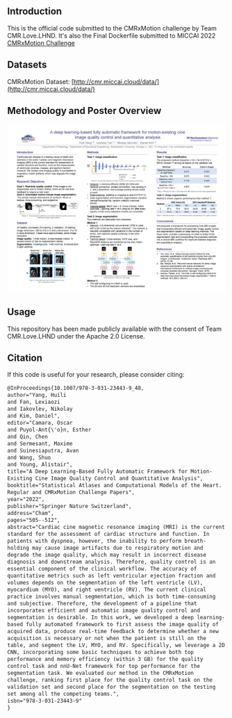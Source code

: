 ## Introduction
This is the official code submitted to the CMRxMotion challenge by Team CMR.Love.LHND. 
It's also the Final Dockerfile submitted to MICCAI 2022 [CMRxMotion Challenge](http://cmr.miccai.cloud/)

<!-- arxiv Version with the GitHub code link in the paper:
[]()

Springer Version without GitHub code link in the paper:
[]() -->


## Datasets
CMRxMotion Dataset: [http://cmr.miccai.cloud/data/](http://cmr.miccai.cloud/data/)

## Methodology and Poster Overview
<!-- ![Poster](poster.png) -->
<img src="./poster.png" alt="Poster" width="1600">

## Usage
This repository has been made publicly available with the consent of Team CMR.Love.LHND under the Apache 2.0 License.

## Citation
If this code is useful for your research, please consider citing:

```
@InProceedings{10.1007/978-3-031-23443-9_48,
author="Yang, Huili
and Fan, Lexiaozi
and Iakovlev, Nikolay
and Kim, Daniel",
editor="Camara, Oscar
and Puyol-Ant{\'o}n, Esther
and Qin, Chen
and Sermesant, Maxime
and Suinesiaputra, Avan
and Wang, Shuo
and Young, Alistair",
title="A Deep Learning-Based Fully Automatic Framework for Motion-Existing Cine Image Quality Control and Quantitative Analysis",
booktitle="Statistical Atlases and Computational Models of the Heart. Regular and CMRxMotion Challenge Papers",
year="2022",
publisher="Springer Nature Switzerland",
address="Cham",
pages="505--512",
abstract="Cardiac cine magnetic resonance imaging (MRI) is the current standard for the assessment of cardiac structure and function. In patients with dyspnea, however, the inability to perform breath-holding may cause image artifacts due to respiratory motion and degrade the image quality, which may result in incorrect disease diagnosis and downstream analysis. Therefore, quality control is an essential component of the clinical workflow. The accuracy of quantitative metrics such as left ventricular ejection fraction and volumes depends on the segmentation of the left ventricle (LV), myocardium (MYO), and right ventricle (RV). The current clinical practice involves manual segmentation, which is both time-consuming and subjective. Therefore, the development of a pipeline that incorporates efficient and automatic image quality control and segmentation is desirable. In this work, we developed a deep learning-based fully automated framework to first assess the image quality of acquired data, produce real-time feedback to determine whether a new acquisition is necessary or not when the patient is still on the table, and segment the LV, MYO, and RV. Specifically, we leverage a 2D CNN, incorporating some basic techniques to achieve both top performance and memory efficiency (within 3 GB) for the quality control task and nnU-Net framework for top performance for the segmentation task. We evaluated our method in the CMRxMotion challenge, ranking first place for the quality control task on the validation set and second place for the segmentation on the testing set among all the competing teams.",
isbn="978-3-031-23443-9"
}


```

